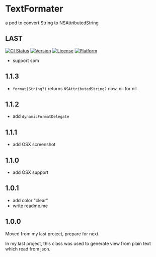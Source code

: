 # TextFormater
a pod to convert String to NSAttributedString

## LAST
[![CI Status](http://img.shields.io/travis/1Fr3dG/TextFormater.svg?style=flat)](https://travis-ci.org/1Fr3dG/TextFormater)
[![Version](https://img.shields.io/cocoapods/v/TextFormater.svg?style=flat)](http://cocoapods.org/pods/TextFormater)
[![License](https://img.shields.io/cocoapods/l/TextFormater.svg?style=flat)](http://cocoapods.org/pods/TextFormater)
[![Platform](https://img.shields.io/cocoapods/p/TextFormater.svg?style=flat)](http://cocoapods.org/pods/TextFormater)

* support spm

## 1.1.3

* `format(String?)` returns `NSAttributedString?` now. nil for nil.

## 1.1.2

* add `dynamicFormatDelegate`

## 1.1.1

* add OSX screenshot

## 1.1.0

* add OSX support

## 1.0.1

* add color "clear"
* write readme.me

## 1.0.0
Moved from my last project, prepare for next.

In my last project, this class was used to generate view from plain text which read from json.